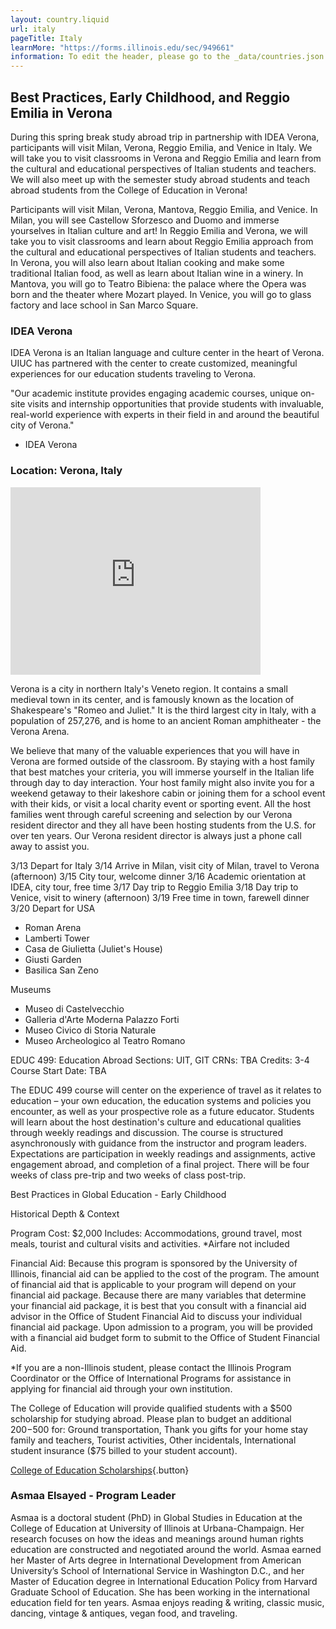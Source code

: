 ```yaml
---
layout: country.liquid
url: italy
pageTitle: Italy
learnMore: "https://forms.illinois.edu/sec/949661"
information: To edit the header, please go to the _data/countries.json file and edit the information there
---
```


## Best Practices, Early Childhood, and Reggio Emilia in Verona

During this spring break study abroad trip in partnership with IDEA Verona, participants will visit Milan, Verona, Reggio Emilia, and Venice in Italy.  We will take you to visit classrooms in Verona and Reggio Emilia and learn from the cultural and educational perspectives of Italian students and teachers. We will also meet up with the semester study abroad students and teach abroad students from the College of Education in Verona! 

Participants will visit Milan, Verona, Mantova, Reggio Emilia, and Venice. In Milan, you will see Castellow Sforzesco and Duomo and immerse yourselves in Italian culture and art!  In Reggio Emilia and Verona, we will take you to visit classrooms and learn about Reggio Emilia approach from the cultural and educational perspectives of Italian students and teachers. In Verona, you will also learn about Italian cooking and make some traditional Italian food, as well as learn about Italian wine in a winery. In Mantova, you will go to Teatro Bibiena: the palace where the Opera was born and the theater where Mozart played. In Venice, you will go to glass factory and lace school in San Marco Square.

### IDEA Verona
IDEA Verona is an Italian language and culture center in the heart of Verona. UIUC has partnered with the center to create customized, meaningful experiences for our education students traveling to Verona.

"Our academic institute provides engaging academic courses, unique on-site visits and internship opportunities that provide students with invaluable, real-world experience with experts in their field in and around the beautiful city of Verona." 
- IDEA Verona 

### Location: Verona, Italy

<iframe src="https://www.google.com/maps/embed?pb=!1m18!1m12!1m3!1d358314.8006692572!2d10.776872103360333!3d45.4429175340059!2m3!1f0!2f0!3f0!3m2!1i1024!2i768!4f13.1!3m3!1m2!1s0x477f5eb347fe5c5b%3A0x307098715907ed0!2sProvince+of+Verona%2C+Italy!5e0!3m2!1sen!2sus!4v1566230724056!5m2!1sen!2sus" width="400" height="300" style="border: 0" sandbox="allow-scripts allow-same-origin"></iframe>

Verona is a city in northern Italy's Veneto region. It contains a small medieval town in its center, and is famously known as the location of Shakespeare's "Romeo and Juliet." It is the third largest city in Italy, with a population of 257,276, and is home to an ancient Roman amphitheater - the Verona Arena. 

<div id="information">

<div id="housing">

We believe that many of the valuable experiences that you will have in Verona are formed outside of the classroom. By staying with a host family that best matches your criteria, you will immerse yourself in the Italian life through day to day interaction. Your host family might also invite you for a weekend getaway to their lakeshore cabin or joining them for a school event with their kids, or visit a local charity event or sporting event. All the host families went through careful screening and selection by our Verona resident director and they all have been hosting students from the U.S. for over ten years. Our Verona resident director is always just a phone call away to assist you.

</div>

<div id="programs">

3/13	Depart for Italy
3/14	Arrive in Milan, visit city of Milan, travel to Verona (afternoon)
3/15	City tour, welcome dinner
3/16	Academic orientation at IDEA, city tour, free time
3/17	Day trip to Reggio Emilia
3/18	Day trip to Venice, visit to winery (afternoon)
3/19	Free time in town, farewell dinner
3/20	Depart for USA

</div>

<div id="attractions">

* Roman Arena 
* Lamberti Tower 
* Casa de Giulietta (Juliet's House) 
* Giusti Garden 
* Basilica San Zeno 

Museums
* Museo di Castelvecchio
* Galleria d'Arte Moderna Palazzo Forti
* Museo Civico di Storia Naturale
* Museo Archeologico al Teatro Romano

</div>

<div id="courses">

EDUC 499: Education Abroad
Sections: UIT, GIT
CRNs: TBA
Credits: 3-4
Course Start Date: TBA

The EDUC 499 course will center on the experience of travel as it relates to education – your own education, the education systems and policies you encounter, as well as your prospective role as a future educator. Students will learn about the host destination's culture and educational qualities through weekly readings and discussion. The course is structured asynchronously with guidance from the instructor and program leaders. Expectations are participation in weekly readings and assignments, active engagement abroad, and completion of a final project. There will be four weeks of class pre-trip and two weeks of class post-trip. 

</div>

<div id="topics">

Best Practices in Global Education - Early Childhood

Historical Depth & Context

</div>

<div id="cost">

Program Cost: $2,000
Includes: Accommodations, ground travel, most meals, tourist and cultural visits and activities. 
*Airfare not included

Financial Aid:
Because this program is sponsored by the University of Illinois, financial aid can be applied to the cost of the program. The amount of financial aid that is applicable to your program will depend on your financial aid package. Because there are many variables that determine your financial aid package, it is best that you consult with a financial aid advisor in the Office of Student Financial Aid to discuss your individual financial aid package. Upon admission to a program, you will be provided with a financial aid budget form to submit to the Office of Student Financial Aid.

*If you are a non-Illinois student, please contact the Illinois Program Coordinator or the Office of International Programs for assistance in applying for financial aid through your own institution.

</div>

<div id="scholarship">

The College of Education will provide qualified students with a $500 scholarship for studying abroad. Please plan to budget an additional $200-$500 for: Ground transportation, Thank you gifts for your home stay family and teachers, Tourist activities, Other incidentals, International student insurance ($75 billed to your student account).

[College of Education Scholarships](https://education.illinois.edu/international/scholarships){.button}

</div>

<div id="testimonials"></div>

<div id="faculty">

### Asmaa Elsayed - Program Leader
Asmaa is a doctoral student (PhD) in Global Studies in Education at the College of Education at University of Illinois at Urbana-Champaign. Her research focuses on how the ideas and meanings around human rights education are constructed and negotiated around the world. Asmaa earned her Master of Arts degree in International Development from American University’s School of International Service in Washington D.C., and her Master of Education degree in International Education Policy from Harvard Graduate School of Education. She has been working in the international education field for ten years. Asmaa enjoys reading & writing, classic music, dancing, vintage & antiques, vegan food, and traveling.

</div>

</div>
